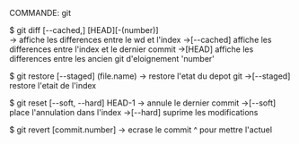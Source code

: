 COMMANDE: git

$ git diff [--cached,] [HEAD][-(number)]  
-> affiche les differences entre le wd et l'index
->[--cached] affiche les differences entre l'index et le dernier commit
->[HEAD] affiche les differences entre les ancien git d'eloignement 'number'

$ git restore [--staged] (file.name)
-> restore l'etat du depot git
->[--staged] restore l'etait de l'index

$ git reset [--soft, --hard] HEAD-1
-> annule le dernier commit
->[--soft] place l'annulation dans l'index
->[--hard] suprime les modifications

$ git revert [commit.number]
-> ecrase le commit ^ pour mettre l'actuel
